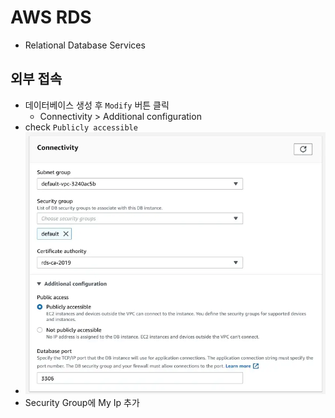 # AWS RDS
- Relational Database Services

## 외부 접속
- 데이터베이스 생성 후 `Modify` 버튼 클릭
  - Connectivity > Additional configuration
- check `Publicly accessible`
- <img src="images/rds-modify.webp" alt="rds modify"/>
- Security Group에 My Ip 추가
